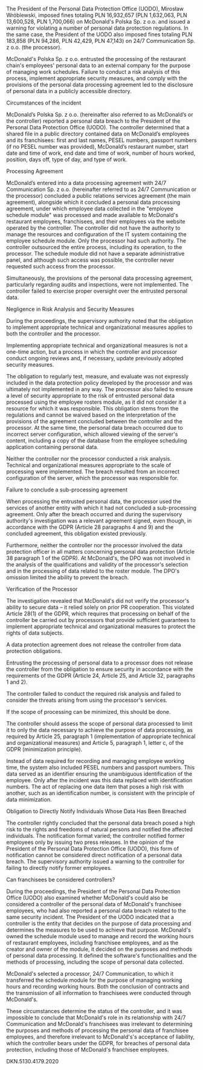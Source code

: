 The President of the Personal Data Protection Office (UODO), Mirosław Wróblewski, imposed fines totaling PLN 16,932,657 (PLN 1,632,063, PLN 13,600,528, PLN 1,700,066) on McDonald's Polska Sp. z o.o. and issued a warning for violating a number of personal data protection regulations. In the same case, the President of the UODO also imposed fines totaling PLN 183,858 (PLN 94,286, PLN 42,429, PLN 47,143) on 24/7 Communication Sp. z o.o. (the processor).

McDonald's Polska Sp. z o.o. entrusted the processing of the restaurant chain's employees' personal data to an external company for the purpose of managing work schedules. Failure to conduct a risk analysis of this process, implement appropriate security measures, and comply with the provisions of the personal data processing agreement led to the disclosure of personal data in a publicly accessible directory.

Circumstances of the incident

McDonald’s Polska Sp. z o.o. (hereinafter also referred to as McDonald’s or the controller) reported a personal data breach to the President of the Personal Data Protection Office (UODO). The controller determined that a shared file in a public directory contained data on McDonald’s employees and its franchisees: first and last names, PESEL numbers, passport numbers (if no PESEL number was provided), McDonald’s restaurant number, start date and time of work, end date and time of work, number of hours worked, position, days off, type of day, and type of work.

Processing Agreement

McDonald’s entered into a data processing agreement with 24/7 Communication Sp. z o.o. (hereinafter referred to as 24/7 Communication or the processor) concluded a public relations services agreement (the main agreement), alongside which it concluded a personal data processing agreement, under which employee data collected in the "employee schedule module" was processed and made available to McDonald's restaurant employees, franchisees, and their employees via the website operated by the controller. The controller did not have the authority to manage the resources and configuration of the IT system containing the employee schedule module. Only the processor had such authority. The controller outsourced the entire process, including its operation, to the processor. The schedule module did not have a separate administrative panel, and although such access was possible, the controller never requested such access from the processor.

Simultaneously, the provisions of the personal data processing agreement, particularly regarding audits and inspections, were not implemented. The controller failed to exercise proper oversight over the entrusted personal data.

Negligence in Risk Analysis and Security Measures

During the proceedings, the supervisory authority noted that the obligation to implement appropriate technical and organizational measures applies to both the controller and the processor.

Implementing appropriate technical and organizational measures is not a one-time action, but a process in which the controller and processor conduct ongoing reviews and, if necessary, update previously adopted security measures.

The obligation to regularly test, measure, and evaluate was not expressly included in the data protection policy developed by the processor and was ultimately not implemented in any way. The processor also failed to ensure a level of security appropriate to the risk of entrusted personal data processed using the employee rosters module, as it did not consider it a resource for which it was responsible. This obligation stems from the regulations and cannot be waived based on the interpretation of the provisions of the agreement concluded between the controller and the processor. At the same time, the personal data breach occurred due to incorrect server configuration, which allowed viewing of the server's content, including a copy of the database from the employee scheduling application containing personal data.

Neither the controller nor the processor conducted a risk analysis. Technical and organizational measures appropriate to the scale of processing were implemented. The breach resulted from an incorrect configuration of the server, which the processor was responsible for.

Failure to conclude a sub-processing agreement

When processing the entrusted personal data, the processor used the services of another entity with which it had not concluded a sub-processing agreement. Only after the breach occurred and during the supervisory authority's investigation was a relevant agreement signed, even though, in accordance with the GDPR (Article 28 paragraphs 4 and 9) and the concluded agreement, this obligation existed previously.

Furthermore, neither the controller nor the processor involved the data protection officer in all matters concerning personal data protection (Article 38 paragraph 1 of the GDPR). At McDonald's, the DPO was not involved in the analysis of the qualifications and validity of the processor's selection and in the processing of data related to the roster module. The DPO's omission limited the ability to prevent the breach.

Verification of the Processor

The investigation revealed that McDonald's did not verify the processor's ability to secure data – it relied solely on prior PR cooperation. This violated Article 28(1) of the GDPR, which requires that processing on behalf of the controller be carried out by processors that provide sufficient guarantees to implement appropriate technical and organizational measures to protect the rights of data subjects.

A data protection agreement does not release the controller from data protection obligations.

Entrusting the processing of personal data to a processor does not release the controller from the obligation to ensure security in accordance with the requirements of the GDPR (Article 24, Article 25, and Article 32, paragraphs 1 and 2).

The controller failed to conduct the required risk analysis and failed to consider the threats arising from using the processor's services.

If the scope of processing can be minimized, this should be done.

The controller should assess the scope of personal data processed to limit it to only the data necessary to achieve the purpose of data processing, as required by Article 25, paragraph 1 (implementation of appropriate technical and organizational measures) and Article 5, paragraph 1, letter c, of the GDPR (minimization principle).

Instead of data required for recording and managing employee working time, the system also included PESEL numbers and passport numbers. This data served as an identifier ensuring the unambiguous identification of the employee. Only after the incident was this data replaced with identification numbers. The act of replacing one data item that poses a high risk with another, such as an identification number, is consistent with the principle of data minimization.

Obligation to Directly Notify Individuals Whose Data Has Been Breached

The controller rightly concluded that the personal data breach posed a high risk to the rights and freedoms of natural persons and notified the affected individuals. The notification format varied; the controller notified former employees only by issuing two press releases. In the opinion of the President of the Personal Data Protection Office (UODO), this form of notification cannot be considered direct notification of a personal data breach. The supervisory authority issued a warning to the controller for failing to directly notify former employees.

Can franchisees be considered controllers?

During the proceedings, the President of the Personal Data Protection Office (UODO) also examined whether McDonald's could also be considered a controller of the personal data of McDonald's franchisee employees, who had also reported a personal data breach related to the same security incident. The President of the UODO indicated that a controller is the entity that decides on the purpose of data processing and determines the measures to be used to achieve that purpose. McDonald's owned the schedule module used to manage and record the working hours of restaurant employees, including franchisee employees, and as the creator and owner of the module, it decided on the purposes and methods of personal data processing. It defined the software's functionalities and the methods of processing, including the scope of personal data collected.

McDonald's selected a processor, 24/7 Communication, to which it transferred the schedule module for the purpose of managing working hours and recording working hours. Both the conclusion of contracts and the transmission of all information to franchisees were conducted through McDonald's.

These circumstances determine the status of the controller, and it was impossible to conclude that McDonald's role in its relationship with 24/7 Communication and McDonald's franchisees was irrelevant to determining the purposes and methods of processing the personal data of franchisee employees, and therefore irrelevant to McDonald's's acceptance of liability, which the controller bears under the GDPR, for breaches of personal data protection, including those of McDonald's franchisee employees.

DKN.5130.4179.2020
